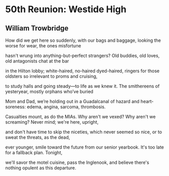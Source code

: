 # 50th Reunion: Westide High
## William Trowbridge
How did we get here so suddenly,
with our bags and baggage, looking
the worse for wear, the ones misfortune

hasn't wrung into anything-but-perfect
strangers? Old buddies, old loves,
old antagonists chat at the bar

in the Hilton lobby; white-haired, no-haired
dyed-haired, ringers for those oldsters
so irrelevant to proms and cruising,

to study halls and going steady—to life
as we knew it. The smithereens
of yesteryear, mostly orphans who’ve buried

Mom and Dad, we’re holding out
in a Guadalcanal of hazard and heart-soreness:
edema, angina, sarcoma, thrombosis.

Casualties mount, as do the MIAs.
Why aren't we vexed? Why aren't we
screaming? Never mind; we're here, upright,

and don't have time to skip the niceties,
which never seemed so nice,
or to sweat the threats, as the dead,

ever younger, smile toward the future
from our senior yearbook. It's too late
for a fallback plan. Tonight,

we'll savor the motel cuisine, pass
the Inglenook, and believe there's nothing
opulent as this departure.